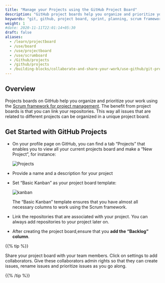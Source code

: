 ```yaml
---
title: "Manage your Projects using the GitHub Project Board"
description: "GitHub project boards help you organize and prioritize your work using the Scrum framework for project management."
keywords: "git, github, project board, sprint, planning, scrum framework"
weight: 1
#date: 2020-11-11T22:01:14+05:30
draft: false
aliases:
  - /learn/projectboard
  - /use/board
  - /use/projectboard
  - /use/scrumboard
  - /Github/projects
  - /github/projects
  - /building-blocks/collaborate-and-share-your-work/use-github/git-project-board/
---
```


## Overview

Projects boards on GitHub help you organize and prioritize your work using the [Scrum framework for project management](https://tilburgsciencehub.com/learn/scrum). The benefit from project boards is that you can link your repositories. This way all issues that are related to different projects can be organized in a unique project board.

## Get Started with GitHub Projects

- On your profile page on GitHub, you can find a tab “Projects” that enables you to view all your current projects board and make a “New Project”, for instance:

  ![Projects](../projects.png)

- Provide a name and a description for your project

- Set “Basic Kanban” as your project board template:

  ![kanban](../basicKanban.png)

  The “Basic Kanban” template ensures that you have almost all necessary columns to work using the Scrum framework.

- Link the repositories that are associated with your project. You can always add repositories to your project later on.  

- After creating the project board,ensure that you  **add the “Backlog” column**.

{{% tip %}}

Share your project board with your team members. Click on settings to add collaborators. Give these collaborators admin rights so that they can create issues, rename issues and prioritize issues as you go along.

{{% /tip %}}
